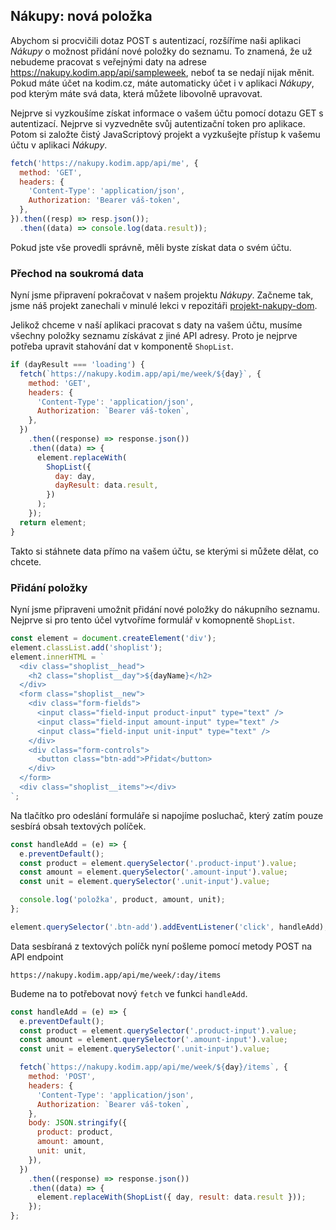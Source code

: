## Nákupy: nová položka

Abychom si procvičili dotaz POST s autentizací, rozšíříme naši aplikaci _Nákupy_ o možnost přidání nové položky do seznamu. To znamená, že už nebudeme pracovat s veřejnými daty na adrese https://nakupy.kodim.app/api/sampleweek, neboť ta se nedají nijak měnit. Pokud máte účet na kodim.cz, máte automaticky účet i v aplikaci _Nákupy_, pod kterým máte svá data, která můžete libovolně upravovat.

Nejprve si vyzkoušíme získat informace o vašem účtu pomocí dotazu GET s autentizací. Nejprve si vyzvedněte svůj autentizační token pro aplikace. Potom si založte čistý JavaScriptový projekt a vyzkušejte přístup k vašemu účtu v aplikaci _Nákupy_.

```js
fetch('https://nakupy.kodim.app/api/me', {
  method: 'GET',
  headers: {
    'Content-Type': 'application/json',
    Authorization: 'Bearer váš-token',
  },
}).then((resp) => resp.json());
  .then((data) => console.log(data.result));
```

Pokud jste vše provedli správně, měli byste získat data o svém účtu.

### Přechod na soukromá data

Nyní jsme připravení pokračovat v našem projektu _Nákupy_. Začneme tak, jsme náš projekt zanechali v minulé lekci v repozitáři [projekt-nakupy-dom](https://github.com/Czechitas-podklady-WEB/projekt-nakupy-dom).

Jelikož chceme v naší aplikaci pracovat s daty na vašem účtu, musíme všechny položky seznamu získávat z jiné API adresy. Proto je nejprve potřeba upravit stahování dat v komponentě `ShopList`.

```js
if (dayResult === 'loading') {
  fetch(`https://nakupy.kodim.app/api/me/week/${day}`, {
    method: 'GET',
    headers: {
      'Content-Type': 'application/json',
      Authorization: `Bearer váš-token`,
    },
  })
    .then((response) => response.json())
    .then((data) => {
      element.replaceWith(
        ShopList({
          day: day,
          dayResult: data.result,
        })
      );
    });
  return element;
}
```

Takto si stáhnete data přímo na vašem účtu, se kterými si můžete dělat, co chcete.

### Přidání položky

Nyní jsme připraveni umožnit přidání nové položky do nákupního seznamu. Nejprve si pro tento účel vytvoříme formulář v komopnentě `ShopList`.

```js
const element = document.createElement('div');
element.classList.add('shoplist');
element.innerHTML = `
  <div class="shoplist__head">
    <h2 class="shoplist__day">${dayName}</h2>
  </div>
  <form class="shoplist__new">
    <div class="form-fields">  
      <input class="field-input product-input" type="text" />
      <input class="field-input amount-input" type="text" />
      <input class="field-input unit-input" type="text" />
    </div>
    <div class="form-controls">
      <button class="btn-add">Přidat</button>
    </div>
  </form>
  <div class="shoplist__items"></div>
`;
```

Na tlačítko pro odeslání formuláře si napojíme posluchač, který zatím pouze sesbírá obsah textových políček.

```js
const handleAdd = (e) => {
  e.preventDefault();
  const product = element.querySelector('.product-input').value;
  const amount = element.querySelector('.amount-input').value;
  const unit = element.querySelector('.unit-input').value;

  console.log('položka', product, amount, unit);
};

element.querySelector('.btn-add').addEventListener('click', handleAdd);
```

Data sesbíraná z textových políčk nyní pošleme pomocí metody POST na API endpoint

```
https://nakupy.kodim.app/api/me/week/:day/items
```

Budeme na to potřebovat nový `fetch` ve funkci `handleAdd`.

```js
const handleAdd = (e) => {
  e.preventDefault();
  const product = element.querySelector('.product-input').value;
  const amount = element.querySelector('.amount-input').value;
  const unit = element.querySelector('.unit-input').value;

  fetch(`https://nakupy.kodim.app/api/me/week/${day}/items`, {
    method: 'POST',
    headers: {
      'Content-Type': 'application/json',
      Authorization: `Bearer váš-token`,
    },
    body: JSON.stringify({
      product: product,
      amount: amount,
      unit: unit,
    }),
  })
    .then((response) => response.json())
    .then((data) => {
      element.replaceWith(ShopList({ day, result: data.result }));
    });
};
```
